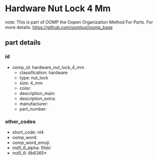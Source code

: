 # Hardware Nut Lock 4 Mm  

note: This is part of OOMP the Oopen Organization Method For Parts. For more details: https://github.com/oomlout/oomp_base

##  part details





### id
* oomp_id: hardware_nut_lock_4_mm
  * classification: hardware
  * type: nut_lock
  * size: 4_mm
  * color: 
  * description_main: 
  * description_extra: 
  * manufacturer: 
  * part_number: 

### other_codes
* short_code: nl4
* oomp_word: 
* oomp_word_emoji: 
* md5_6_alpha: 5fskl
* md5_6: 8b6365* 